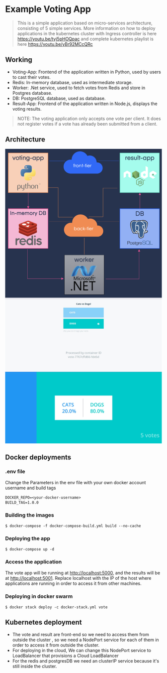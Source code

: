 # Example Voting App
> This is a simple application based on micro-services architecture, consisting of 5 simple services. More information on how to deploy applications in the kubernetes cluster with Ingress controller is here https://youtu.be/tyj5pHOQpac and complete kubernetes playlist is here https://youtu.be/yBr92MCcQRc

## Working
- Voting-App: Frontend of the application written in Python, used by users to cast their votes.
- Redis: In-memory database, used as intermediate storage.
- Worker: .Net service, used to fetch votes from Redis and store in Postgres database.
- DB: PostgreSQL database, used as database.
- Result-App: Frontend of the application written in Node.js, displays the voting results.

> NOTE: The voting application only accepts one vote per client. It does not register votes if a vote has already been submitted from a client.

## Architecture
![](./architecture.png  "Architecture Diagram")
![](./vote.jpg  "Vote UI")
![](./result.jpg  "Result UI")
## Docker deployments

### .env file
Change the Parameters in the env file with your own docker account username and build tags
```
DOCKER_REPO=<your-docker-username>
BUILD_TAG=1.0.0
```
### Building the images
```
$ docker-compose -f docker-compose-build.yml build --no-cache
```
### Deploying the app
```
$ docker-compose up -d
```
### Access the application
The vote app will be running at [http://localhost:5000](http://localhost:5000), and the results will be at [http://localhost:5001](http://localhost:5001). Replace localhost with the IP of the host where applications are running in order to access it from other machines.

### Deploying in docker swarm
```
$ docker stack deploy -c docker-stack.yml vote
```

## Kubernetes deployment

- The vote and result are front-end so we need to access them from outside the cluster , so we need a NodePort service for each of them in order to access it from outside the cluster.
- For deploying in the cloud, We can change this NodePort service to LoadBalancer that provisions a Cloud LoadBalancer
- For the redis and postgresDB we need an clusterIP service because it's still inside the cluster.
